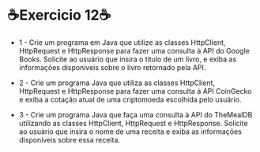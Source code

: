 <h1>☕Exercicio 12☕</h1>

- 1 - Crie um programa em Java que utilize as classes HttpClient, HttpRequest e
HttpResponse para fazer uma consulta à API do Google Books. Solicite ao
usuário que insira o título de um livro, e exiba as informações disponíveis
sobre o livro retornado pela API.

- 2 - Crie um programa Java que utiliza as classes HttpClient, HttpRequest e
HttpResponse para fazer uma consulta à API CoinGecko e exiba a cotação
atual de uma criptomoeda escolhida pelo usuário.

- 3 - Crie um programa Java que faça uma consulta à API do TheMealDB
utilizando as classes HttpClient, HttpRequest e HttpResponse. Solicite ao
usuário que insira o nome de uma receita e exiba as informações
disponíveis sobre essa receita.

